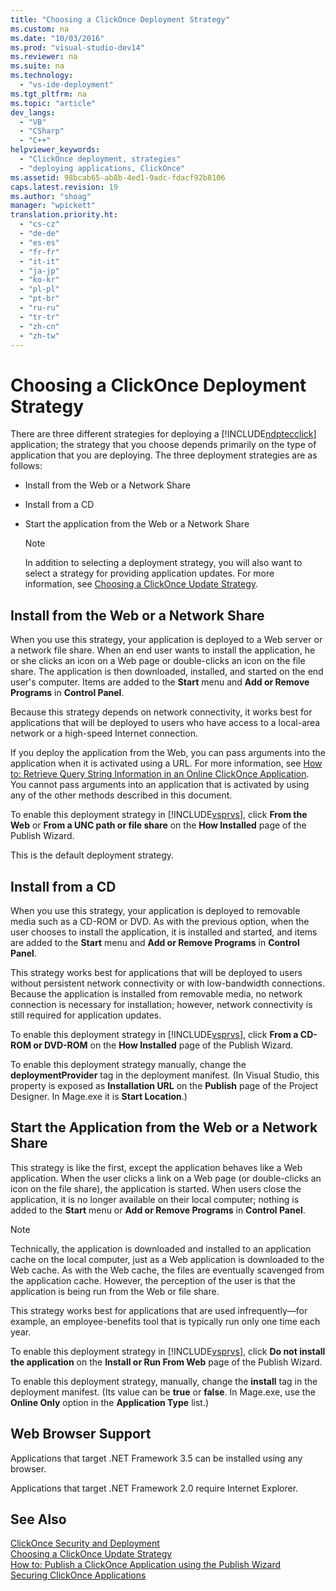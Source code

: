 ```yaml
---
title: "Choosing a ClickOnce Deployment Strategy"
ms.custom: na
ms.date: "10/03/2016"
ms.prod: "visual-studio-dev14"
ms.reviewer: na
ms.suite: na
ms.technology: 
  - "vs-ide-deployment"
ms.tgt_pltfrm: na
ms.topic: "article"
dev_langs: 
  - "VB"
  - "CSharp"
  - "C++"
helpviewer_keywords: 
  - "ClickOnce deployment, strategies"
  - "deploying applications, ClickOnce"
ms.assetid: 98bcab65-ab8b-4ed1-9adc-fdacf92b8106
caps.latest.revision: 19
ms.author: "shoag"
manager: "wpickett"
translation.priority.ht: 
  - "cs-cz"
  - "de-de"
  - "es-es"
  - "fr-fr"
  - "it-it"
  - "ja-jp"
  - "ko-kr"
  - "pl-pl"
  - "pt-br"
  - "ru-ru"
  - "tr-tr"
  - "zh-cn"
  - "zh-tw"
---
```

# Choosing a ClickOnce Deployment Strategy
There are three different strategies for deploying a [!INCLUDE[ndptecclick](../deployment/includes/ndptecclick_md.md)] application; the strategy that you choose depends primarily on the type of application that you are deploying. The three deployment strategies are as follows:  
  
-   Install from the Web or a Network Share  
  
-   Install from a CD  
  
-   Start the application from the Web or a Network Share  
  
    > [!NOTE]
    >  In addition to selecting a deployment strategy, you will also want to select a strategy for providing application updates. For more information, see [Choosing a ClickOnce Update Strategy](../deployment/choosing-a-clickonce-update-strategy.md).  
  
## Install from the Web or a Network Share  
 When you use this strategy, your application is deployed to a Web server or a network file share. When an end user wants to install the application, he or she clicks an icon on a Web page or double-clicks an icon on the file share. The application is then downloaded, installed, and started on the end user's computer. Items are added to the **Start** menu and **Add or Remove Programs** in **Control Panel**.  
  
 Because this strategy depends on network connectivity, it works best for applications that will be deployed to users who have access to a local-area network or a high-speed Internet connection.  
  
 If you deploy the application from the Web, you can pass arguments into the application when it is activated using a URL. For more information, see [How to: Retrieve Query String Information in an Online ClickOnce Application](../deployment/how-to--retrieve-query-string-information-in-an-online-clickonce-application.md). You cannot pass arguments into an application that is activated by using any of the other methods described in this document.  
  
 To enable this deployment strategy in [!INCLUDE[vsprvs](../codequality/includes/vsprvs_md.md)], click **From the Web** or **From a UNC path or file share** on the **How Installed** page of the Publish Wizard.  
  
 This is the default deployment strategy.  
  
## Install from a CD  
 When you use this strategy, your application is deployed to removable media such as a CD-ROM or DVD. As with the previous option, when the user chooses to install the application, it is installed and started, and items are added to the **Start** menu and **Add or Remove Programs** in **Control Panel**.  
  
 This strategy works best for applications that will be deployed to users without persistent network connectivity or with low-bandwidth connections. Because the application is installed from removable media, no network connection is necessary for installation; however, network connectivity is still required for application updates.  
  
 To enable this deployment strategy in [!INCLUDE[vsprvs](../codequality/includes/vsprvs_md.md)], click **From a CD-ROM or DVD-ROM** on the **How Installed** page of the Publish Wizard.  
  
 To enable this deployment strategy manually, change the **deploymentProvider** tag in the deployment manifest. (In Visual Studio, this property is exposed as **Installation URL** on the **Publish** page of the Project Designer. In Mage.exe it is **Start Location**.)  
  
## Start the Application from the Web or a Network Share  
 This strategy is like the first, except the application behaves like a Web application. When the user clicks a link on a Web page (or double-clicks an icon on the file share), the application is started. When users close the application, it is no longer available on their local computer; nothing is added to the **Start** menu or **Add or Remove Programs** in **Control Panel**.  
  
> [!NOTE]
>  Technically, the application is downloaded and installed to an application cache on the local computer, just as a Web application is downloaded to the Web cache. As with the Web cache, the files are eventually scavenged from the application cache. However, the perception of the user is that the application is being run from the Web or file share.  
  
 This strategy works best for applications that are used infrequently—for example, an employee-benefits tool that is typically run only one time each year.  
  
 To enable this deployment strategy in [!INCLUDE[vsprvs](../codequality/includes/vsprvs_md.md)], click **Do not install the application** on the **Install or Run From Web** page of the Publish Wizard.  
  
 To enable this deployment strategy, manually, change the **install** tag in the deployment manifest. (Its value can be **true** or **false**. In Mage.exe, use the **Online Only** option in the **Application Type** list.)  
  
## Web Browser Support  
 Applications that target .NET Framework 3.5 can be installed using any browser.  
  
 Applications that target .NET Framework 2.0 require Internet Explorer.  
  
## See Also  
 [ClickOnce Security and Deployment](../deployment/clickonce-security-and-deployment.md)   
 [Choosing a ClickOnce Update Strategy](../deployment/choosing-a-clickonce-update-strategy.md)   
 [How to: Publish a ClickOnce Application using the Publish Wizard](../deployment/how-to--publish-a-clickonce-application-using-the-publish-wizard.md)   
 [Securing ClickOnce Applications](../deployment/securing-clickonce-applications.md)